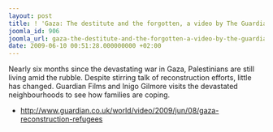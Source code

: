 ```yaml
---
layout: post
title: ! 'Gaza: The destitute and the forgotten, a video by The Guardian'
joomla_id: 906
joomla_url: gaza-the-destitute-and-the-forgotten-a-video-by-the-guardian
date: 2009-06-10 00:51:28.000000000 +02:00
---
```

<p>Nearly six months since the devastating war in Gaza, Palestinians are still living amid the rubble. Despite stirring talk of reconstruction efforts, little has changed. Guardian Films and Inigo Gilmore visits the devastated neighbourhoods to see how families are coping.</p>
<ul>
<li><a rel="nofollow" href="http://www.guardian.co.uk/world/video/2009/jun/08/gaza-reconstruction-refugees" target="_blank">http://www.guardian.co.uk/<wbr />world/video/2009/jun/08/gaza-<wbr />reconstruction-refugees</a></li>
</ul>
<p> </p>
